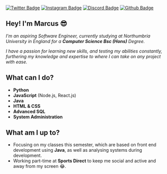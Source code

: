 [![Twitter Badge](https://img.shields.io/badge/-Twitter-e4405f?style=for-the-badge&logo=Twitter)](https://www.twitter.com/_Lotho_) 
[![Instagram Badge](https://img.shields.io/badge/-Instagram-e4405f?style=for-the-badge&logo=Instagram&color=blueviolet)](https://www.instagram.com/markxhewson) 
[![Discord Badge](https://img.shields.io/badge/-Discord-e4405f?style=for-the-badge&logo=Discord&color=important)](marcuz#9158) 
[![Github Badge](https://img.shields.io/badge/-Github-e4405f?style=for-the-badge&logo=Github&color=successs)](marcuz#9158) 

## Hey! I'm Marcus 😎

*I'm an aspiring Software Engineer, currently studying at Northumbria University in England for a **Computer Science Bsc (Hons)** Degree.*

*I have a passion for learning new skills, and testing my abilities constantly, furthering my knowledge and expertise to where I can take on any project with ease.*

## What can I do?

- **Python**
- **JavaScript** (Node.js, React.js)
- **Java**
- **HTML & CSS**
- **Advanced SQL**
- **System Administration**

## What am I up to?

- Focusing on my classes this semester, which are based on front end development using **Java**, as well as analysing systems during development.
- Working part-time at **Sports Direct** to keep me social and active and away from my screen 😂.